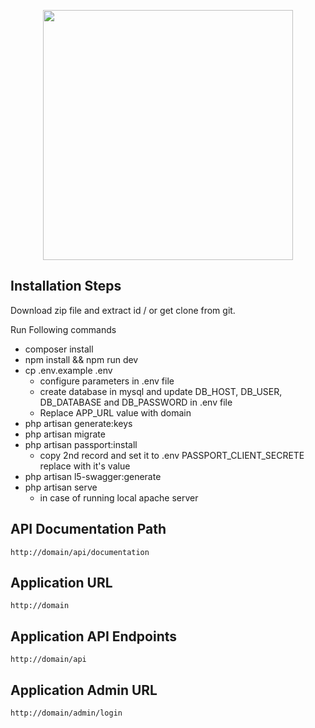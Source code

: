 <p align="center"><a href="https://laravel.com" target="_blank"><img src="https://raw.githubusercontent.com/laravel/art/master/logo-lockup/5%20SVG/2%20CMYK/1%20Full%20Color/laravel-logolockup-cmyk-red.svg" width="400"></a></p>

## Installation Steps

Download zip file and extract id / or get clone from git.

Run Following commands

 - composer install
 - npm install && npm run dev
 - cp .env.example .env
   - configure parameters in .env file
   - create database in mysql and update DB_HOST, DB_USER, DB_DATABASE and DB_PASSWORD in .env file
   - Replace APP_URL value with domain
 - php artisan generate:keys
 - php artisan migrate
 - php artisan passport:install
   - copy 2nd record and set it to .env PASSPORT_CLIENT_SECRETE replace with it's value
 - php artisan l5-swagger:generate
 - php artisan serve
   - in case of running local apache server

## API Documentation Path

    http://domain/api/documentation

## Application URL

    http://domain

## Application API Endpoints

    http://domain/api

## Application Admin URL

    http://domain/admin/login
